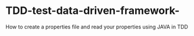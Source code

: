 # TDD-test-data-driven-framework-
How to create a properties file and read your properties using JAVA in TDD 

